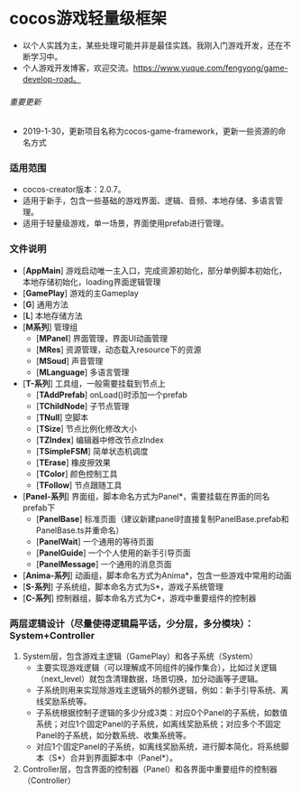 # cocos游戏轻量级框架
* 以个人实践为主，某些处理可能并非是最佳实践。我刚入门游戏开发，还在不断学习中。
* 个人游戏开发博客，欢迎交流。https://www.yuque.com/fengyong/game-develop-road。

###### 重要更新
* 2019-1-30，更新项目名称为cocos-game-framework，更新一些资源的命名方式

### 适用范围
* cocos-creator版本：2.0.7。
* 适用于新手，包含一些基础的游戏界面、逻辑、音频、本地存储、多语言管理。
* 适用于轻量级游戏，单一场景，界面使用prefab进行管理。

### 文件说明
- [**AppMain**] 游戏启动唯一主入口，完成资源初始化，部分单例脚本初始化，本地存储初始化，loading界面逻辑管理
- [**GamePlay**] 游戏的主Gameplay
- [**G**] 通用方法
- [**L**] 本地存储方法
- [**M系列**] 管理组
    - [**MPanel**] 界面管理，界面UI动画管理
    - [**MRes**] 资源管理，动态载入resource下的资源
    - [**MSoud**] 声音管理
    - [**MLanguage**] 多语言管理
- [**T-系列**] 工具组，一般需要挂载到节点上
    - [**TAddPrefab**] onLoad()时添加一个prefab
    - [**TChildNode**] 子节点管理
    - [**TNull**] 空脚本
    - [**TSize**] 节点比例化修改大小
    - [**TZIndex**] 编辑器中修改节点zIndex
    - [**TSimpleFSM**] 简单状态机调度
    - [**TErase**] 橡皮擦效果
    - [**TColor**] 颜色控制工具
    - [**TFollow**] 节点跟随工具
- [**Panel-系列**] 界面组，脚本命名方式为Panel*，需要挂载在界面的同名prefab下
    - [**PanelBase**] 标准页面（建议新建panel时直接复制PanelBase.prefab和PanelBase.ts并重命名）
    - [**PanelWait**] 一个通用的等待页面
    - [**PanelGuide**] 一个个人使用的新手引导页面
    - [**PanelMessage**] 一个通用的消息页面
- [**Anima-系列**] 动画组，脚本命名方式为Anima*，包含一些游戏中常用的动画
- [**S-系列**] 子系统组，脚本命名方式为S*，游戏子系统管理
- [**C-系列**] 控制器组，脚本命名方式为C*，游戏中重要组件的控制器

### 两层逻辑设计（尽量使得逻辑扁平话，少分层，多分模块）：System+Controller
1. System层，包含游戏主逻辑（GamePlay）和各子系统（System）
    * 主要实现游戏逻辑（可以理解成不同组件的操作集合），比如过关逻辑（next_level）就包含清理数据，场景切换，加分动画等子逻辑。
    * 子系统则用来实现除游戏主逻辑外的额外逻辑，例如：新手引导系统、离线奖励系统等。
    * 子系统根据控制子逻辑的多少分成3类：对应0个Panel的子系统，如数值系统；对应1个固定Panel的子系统，如离线奖励系统；对应多个不固定Panel的子系统，如分数系统、收集系统等。
    * 对应1个固定Panel的子系统，如离线奖励系统，进行脚本简化，将系统脚本（S*）合并到界面脚本中（Panel*）。
2. Controller层，包含界面的控制器（Panel）和各界面中重要组件的控制器（Controller）